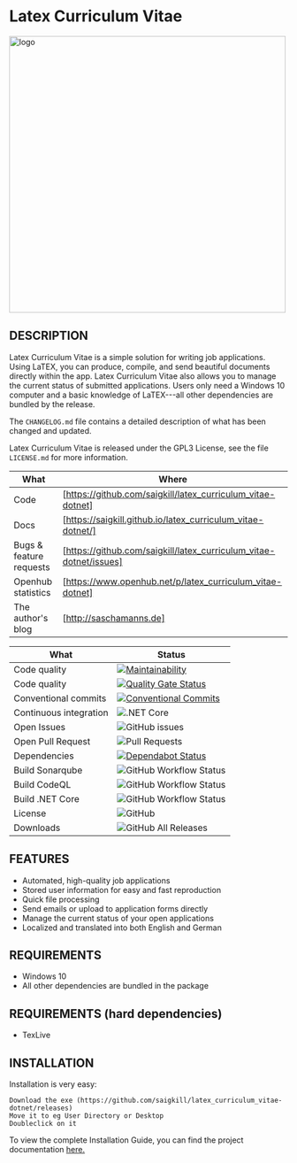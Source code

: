 # Latex Curriculum Vitae

<img src="https://raw.githubusercontent.com/saigkill/latex_curriculum_vitae-dotnet/master/latex_curriculum_vitae/Assets/images/default.png" align="center" alt="logo" width="500"/>

## DESCRIPTION

Latex Curriculum Vitae is a simple solution for writing job applications. Using LaTEX, you can produce, compile, and send beautiful documents directly within the app. Latex Curriculum Vitae also allows you to manage the current status of submitted applications. Users only need a Windows 10 computer and a basic knowledge of LaTEX---all other dependencies are bundled by the release.

The `CHANGELOG.md` file contains a detailed description of what has been changed and updated.

Latex Curriculum Vitae is released under the GPL3 License, see the file `LICENSE.md` for more information.

|What|Where|
|-----|-------------------------------------------------------------------------------------|
|Code  | [https://github.com/saigkill/latex_curriculum_vitae-dotnet] |
|Docs | [https://saigkill.github.io/latex_curriculum_vitae-dotnet/] |
|Bugs & feature requests  | [https://github.com/saigkill/latex_curriculum_vitae-dotnet/issues] |
|Openhub statistics | [https://www.openhub.net/p/latex_curriculum_vitae-dotnet] |
|The author's blog | [http://saschamanns.de] |

| What | Status |
|-------------------------|----------------------------------------------------------------------------------------------------------------------------------------------------------------------------|
|Code quality | [![Maintainability](https://api.codeclimate.com/v1/badges/976914ee0f04dbd277c2/maintainability)](https://codeclimate.com/github/saigkill/latex_curriculum_vitae-dotnet/maintainability) |
|Code quality | [![Quality Gate Status](https://sonarcloud.io/api/project_badges/measure?project=saigkill_latex_curriculum_vitae-dotnet&metric=alert_status)](https://sonarcloud.io/dashboard?id=saigkill_latex_curriculum_vitae-dotnet)
|Conventional commits | [![Conventional Commits](https://img.shields.io/badge/Conventional%20Commits-1.0.0-yellow.svg)](https://conventionalcommits.org) |
|Continuous integration | ![.NET Core](https://github.com/saigkill/latex_curriculum_vitae-dotnet/workflows/.NET%20Core/badge.svg) |
|Open Issues | ![GitHub issues](https://img.shields.io/github/issues/saigkill/latex_curriculum_vitae-dotnet) |
|Open Pull Request | ![Pull Requests](https://img.shields.io/github/issues-pr/saigkill/latex_curriculum_vitae-dotnet) |
|Dependencies|[![Dependabot Status](https://api.dependabot.com/badges/status?host=github&repo=saigkill/latex_curriculum_vitae-dotnet)](https://dependabot.com) |
|Build Sonarqube | ![GitHub Workflow Status](https://img.shields.io/github/workflow/status/saigkill/latex_curriculum_vitae-dotnet/Sonarqube) |
|Build CodeQL | ![GitHub Workflow Status](https://img.shields.io/github/workflow/status/saigkill/latex_curriculum_vitae-dotnet/CodeQL) |
|Build .NET Core | ![GitHub Workflow Status](https://img.shields.io/github/workflow/status/saigkill/latex_curriculum_vitae-dotnet/.NET%20Core) |
|License | ![GitHub](https://img.shields.io/github/license/saigkill/latex_curriculum_vitae-dotnet) |
|Downloads|![GitHub All Releases](https://img.shields.io/github/downloads/saigkill/latex_curriculum_vitae-dotnet/total)|

## FEATURES

* Automated, high-quality job applications
* Stored user information for easy and fast reproduction
* Quick file processing
* Send emails or upload to application forms directly
* Manage the current status of your open applications
* Localized and translated into both English and German

## REQUIREMENTS

* Windows 10
* All other dependencies are bundled in the package

## REQUIREMENTS (hard dependencies)

* TexLive

## INSTALLATION

Installation is very easy:

    Download the exe (https://github.com/saigkill/latex_curriculum_vitae-dotnet/releases)
    Move it to eg User Directory or Desktop
    Doubleclick on it

To view the complete Installation Guide, you can find the project documentation [here.](https://saigkill.github.io/latex_curriculum_vitae-dotnet/)
